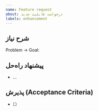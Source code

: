 ```yaml
---
name: Feature request
about: درخواست قابلیت جدید
labels: enhancement
---
```


## شرح نیاز

Problem → Goal:

## پیشنهاد راه‌حل

- ...

## پذیرش (Acceptance Criteria)

- [ ]

